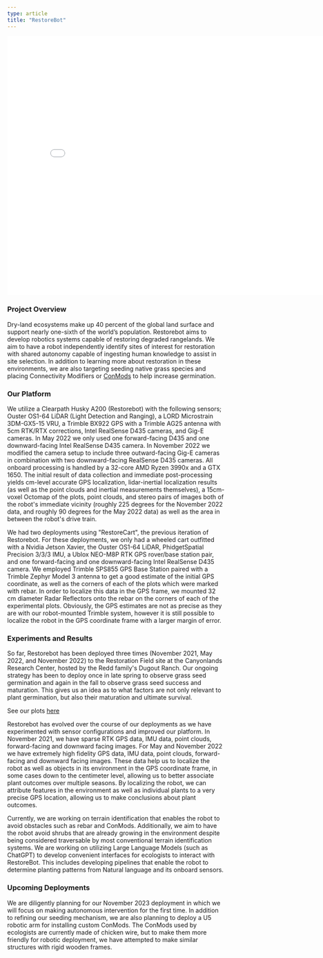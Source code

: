 ```yaml
---
type: article
title: "RestoreBot"
---
```


<iframe class="slideshow-iframe" src="../slides/restorebot.html"
style="height:600px; width:800px" frameborder="0" scrolling="no" onload="resizeIframe(this)"></iframe>

<!-- ![Photo Of Restorebot](/img/restorebot/novmber2022/november2.jpg){: width="400" } -->

### Project Overview

Dry-land ecosystems make up 40 percent of the global land surface and support nearly one-sixth of the world’s population. Restorebot aims to develop robotics systems capable of restoring degraded rangelands. We aim to have a robot independently identify sites of interest for restoration with shared autonomy capable of ingesting human knowledge to assist in site selection. In addition to learning more about restoration in these environments, we are also targeting seeding native grass species and placing Connectivity Modifiers or [ConMods](https://www.nps.gov/articles/cany-conmods.htm) to help increase germination.

### Our Platform 

We utilize a Clearpath Husky A200 (Restorebot) with the following sensors; Ouster OS1-64 LiDAR (Light Detection and Ranging), a LORD Microstrain 3DM-GX5-15 VRU, a Trimble BX922 GPS with a Trimble AG25 antenna with 5cm RTK/RTX corrections, Intel RealSense D435 cameras, and Gig-E cameras. In May 2022 we only used one forward-facing D435 and one downward-facing Intel RealSense D435 camera. In November 2022 we modified the camera setup to include three outward-facing Gig-E cameras in combination with two downward-facing RealSense D435 cameras. All onboard processing is handled by a 32-core AMD Ryzen 3990x and a GTX 1650. The initial result of data collection and immediate post-processing yields cm-level accurate GPS localization, lidar-inertial localization results (as well as the point clouds and inertial measurements themselves), a 15cm-voxel Octomap of the plots, point clouds, and stereo pairs of images both of the robot's immediate vicinity (roughly 225 degrees for the November 2022 data, and roughly 90 degrees for the May 2022 data) as well as the area in between the robot's drive train. 

We had two deployments using "RestoreCart", the previous iteration of Restorebot. For these deployments, we only had a wheeled cart outfitted with a Nvidia Jetson Xavier, the Ouster OS1-64 LiDAR, PhidgetSpatial Precision 3/3/3 IMU, a Ublox NEO-M8P RTK GPS rover/base station pair, and one forward-facing and one downward-facing Intel RealSense D435 camera. We employed Trimble SPS855 GPS Base Station paired with a Trimble Zephyr Model 3 antenna to get a good estimate of the initial GPS coordinate, as well as the corners of each of the plots which were marked with rebar. In order to localize this data in the GPS frame, we mounted 32 cm diameter Radar Reflectors onto the rebar on the corners of each of the experimental plots. Obviously, the GPS estimates are not as precise as they are with our robot-mounted Trimble system, however it is still possible to localize the robot in the GPS coordinate frame with a larger margin of error.

### Experiments and Results

So far, Restorebot has been deployed three times (November 2021, May 2022, and November 2022) to the Restoration Field site at the Canyonlands Research Center, hosted by the Redd family's Dugout Ranch. Our ongoing strategy has been to deploy once in late spring to observe grass seed germination and again in the fall to observe grass seed success and maturation. This gives us an idea as to what factors are not only relevant to plant germination, but also their maturation and ultimate survival.

See our plots [here](https://www.google.com/maps/d/edit?hl=en&mid=10_fBHdJzKWCaG4_qAbnWutCOpgOCnXjF&ll=38.10959367016399%2C-109.6018758118886&z=19)

Restorebot has evolved over the course of our deployments as we have experimented with sensor configurations and improved our platform. In November 2021, we have sparse RTK GPS data, IMU data, point clouds, forward-facing and downward facing images. For May and November 2022 we have extremely high fidelity GPS data, IMU data, point clouds, forward-facing and downward facing images. These data help us to localize the robot as well as objects in its environment in the GPS coordinate frame, in some cases down to the centimeter level, allowing us to better associate plant outcomes over multiple seasons. By localizing the robot, we can attribute features in the environment as well as individual plants to a very precise GPS location, allowing us to make conclusions about plant outcomes. 

Currently, we are working on terrain identification that enables the robot to avoid obstacles such as rebar and ConMods. Additionally, we aim to have the robot avoid shrubs that are already growing in the environment despite being considered traversable by most conventional terrain identification systems. We are working on utilizing Large Language Models (such as ChatGPT) to develop convenient interfaces for ecologists to interact with RestoreBot. This includes developing pipelines that enable the robot to determine planting patterns from Natural language and its onboard sensors.

### Upcoming Deployments

We are diligently planning for our November 2023 deployment in which we will focus on making autonomous intervention for the first time. In addition to refining our seeding mechanism, we are also planning to deploy a U5 robotic arm for installing custom ConMods. The ConMods used by ecologists are currently made of chicken wire, but to make them more friendly for robotic deployment, we have attempted to make similar structures with rigid wooden frames.  